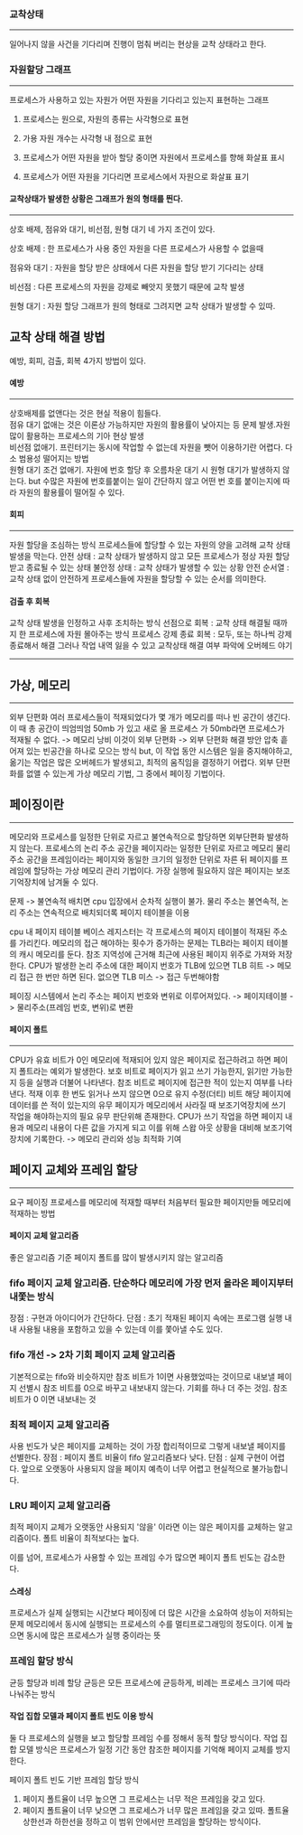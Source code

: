 ### 교착상태
<hr>
일어나지 않을 사건을 기다리며 진행이 멈춰 버리는 현상을 교착 상태라고 한다.

### 자원할당 그래프
<hr>
프로세스가 사용하고 있는 자원가 어떤 자원을 기다리고 있는지 표현하는 그래프

1. 프로세스는 원으로, 자원의 종류는 사각형으로 표현

2. 가용 자원 개수는 사각형 내 점으로 표현

3. 프로세스가 어떤 자원을 받아 할당 중이면 자원에서 프로세스를 향해 화살표 표시

4. 프로세스가 어떤 자원을 기다리면 프로세스에서 자원으로 화살표 표기

#### 교착상태가 발생한 상황은 그래프가 원의 형태를 띈다.
<hr>

상호 배제, 점유와 대기, 비선점, 원형 대기 네 가지 조건이 있다. 

상호 배제 : 한 프로세스가 사용 중인 자원을 다른 프로세스가 사용할 수 없을때

점유와 대기 : 자원을 할당 받은 상태에서 다른 자원을 할당 받기 기다리는 상태

비선점 : 다른 프로세스의 자원을 강제로 빼앗지 못했기 때문에 교착 발생

원형 대기 : 자원 할당 그래프가 원의 형태로 그려지면 교착 상태가 발생할 수 있따. 

## 교착 상태 해결 방법
예방, 회피, 검출, 회복 4가지 방법이 있다.

#### 예방
<hr>
상호배제를 없앤다는 것은 현실 적용이 힘들다. <br>
점유 대기 없애는 것은 이론상 가능하지만 자원의 활용률이 낮아지는 등 문제 발생.자원 많이 활용하는 프로세스의 기아 현상 발생<br>
비선점 없애기. 프린터기는 동시에 작업할 수 없는데 자원을 뺏어 이용하기란 어렵다. 다소 범용성 떨어지는 방법<br>
원형 대기 조건 없애기. 자원에 번호 할당 후 오름차운 대기 시 원형 대기가 발생하지 않는다. but 수많은 자원에 번호를붙이는 일이 간단하지 않고 어떤 번
호를 붙이는지에 따라 자원의 활용률이 떨어질 수 있다.

#### 회피
<hr>
자원 할당을 조심하는 방식
프로세스들에 할당할 수 있는 자원의 양을 고려해 교착 상태 발생을 막는다.
안전 상태 : 교착 상태가 발생하지 않고 모든 프로세스가 정상 자원 할당 받고 종료될 수 있는 상태
불안정 상태 : 교착 상태가 발생할 수 있는 상황
안전 순서열 : 교착 상태 없이 안전하게 프로세스들에 자원을 할당할 수 있는 순서를 의미한다. 

#### 검출 후 회복
교착 상태 발생을 인정하고 사후 조치하는 방식 
선점으로 회복 : 교착 상태 해결될 때까지 한 프로세스에 자원 몰아주는 방식 
프로세스 강제 종료 회복 : 모두, 또는 하나씩 강제종료해서 해결 그러나 작업 내역 잃을 수 있고 교착상태 해결 여부 파악에 오버헤드 야기

<hr>

## 가상, 메모리
<hr>
외부 단편화 여러 프로세스들이 적재되었다가 몇 개가 메모리를 떠나 빈 공간이 생긴다. 이 때 총 공간이 띄엄띄엄 50mb 가 있고 새로 올 프로세스
가 50mb라면 프로세스가 적재될 수 없다. -> 메모리 낭비 이것이 외부 단편화
-> 외부 단편화 해결 방안 압축
흩어져 있는 빈공간을 하나로 모으는 방식 but, 이 작업 동안 시스템은 일을 중지해야하고, 옮기는 작업은 많은 오버헤드가 발생되고, 최적의 움직임을
결정하기 어렵다. 외부 단편화를 없앨 수 있는게 가상 메모리 기법, 그 중에서 페이징 기법이다. 

## 페이징이란
<hr>
메모리와 프로세스를 일정한 단위로 자르고 불연속적으로 할당하면 외부단편화 발생하지 않는다. 
프로세스의 논리 주소 공간을 페이지라는 일정한 단위로 자르고 메모리 물리 주소 공간을 프레임이라는 페이지와 동일한 크기의 일정한 단위로 자른 뒤 
페이지를 프레임에 할당하는 가상 메모리 관리 기법이다. 
가장 실행에 필요하지 않은 페이지는 보조기억장치에 남겨둘 수 있다.

문제 -> 불연속적 배치면 cpu 입장에서 순차적 실행이 불가. 물리 주소는 불연속적, 논리 주소는 연속적으로 배치되더록 페이지 테이블을 이용 

 cpu 내 페이지 테이블 베이스 레지스터는 각 프로세스의 페이지 테이블이 적재된 주소를 가리킨다.
 메모리의 접근 해야하는 횟수가 증가하는 문제는 TLB라는 페이지 테이블의 캐시 메모리를 둔다. 참조 지역성에 근거해 최근에 사용된 페이지
 위주로 가져와 저장한다.
 CPU가 발생한 논리 주소에 대한 페이지 번호가 TLB에 있으면 TLB 히트 -> 메모리 접근 한 번만 하면 된다.
 없으면 TLB 미스 -> 접근 두번해야함 

 페이징 시스템에서 논리 주소는 페이지 번호와 변위로 이루어져있다. -> 페이지테이블 -> 물리주소(프레임 번호, 변위)로 변환

 #### 페이지 폴트
 <hr>

 CPU가 유효 비트가 0인 메모리에 적재되어 있지 않은 페이지로 접근하려고 하면 페이지 폴트라는 예외가 발생한다. 
 보호 비트로 페이지가 읽고 쓰기 가능한지, 읽기만 가능한지 등을 실행과 더불어 나타낸다. 
 참조 비트로 페이지에 접근한 적이 있는지 여부를 나타낸다. 적재 이후 한 번도 읽거나 쓰지 않으면 0으로 유지
 수정(더티) 비트 해당 페이지에 데이터를 쓴 적이 있는지의 유무
 페이지가 메모리에서 사라질 때 보조기억장치에 쓰기 작업을 해야하는지의 필요 유무 판단위해 존재한다. 
 CPU가 쓰기 작업을 하면 페이지 내용과 메모리 내용이 다른 값을 가지게 되고 이를 위해 스왑 아웃 상황을 대비해 보조기억장치에 기록한다.
 -> 메모리 관리와 성능 최적화 기여 

## 페이지 교체와 프레임 할당
<hr>
요구 페이징
프로세스를 메모리에 적재할 때부터 처음부터 필요한 페이지만들 메모리에 적재하는 방법 

#### 페이지 교체 알고리즘
좋은 알고리즘 기준 페이지 폴트를 많이 발생시키지 않는 알고리즘 

### fifo 페이지 교체 알고리즘. 단순하다 메모리에 가장 먼저 올라온 페이지부터 내쫓는 방식
장점 : 구현과 아이디어가 간단하다.
단점 : 초기 적재된 페이지 속에는 프로그램 실행 내내 사용될 내용을 포함하고 있을 수 있는데 이를 쫓아낼 수도 있다.

### fifo 개선 ->  2차 기회 페이지 교체 알고리즘
기본적으로는 fifo와 비슷하지만 참조 비트가 1이면 사용했었따는 것이므로 내보낼 페이지 선별시 참조 비트를 0으로 바꾸고 내보내지 않는다.
기회를 하나 더 주는 것임. 참조 비트가 0 이면 내보내는 것

### 최적 페이지 교체 알고리즘
사용 빈도가 낮은 페이지를 교체하는 것이 가장 합리적이므로 그렇게 내보낼 페이지를 선별한다. 
장점 : 페이지 폴트 비율이 fifo 알고리즘보다 낮다.
단점 : 실제 구현이 어렵다. 앞으로 오랫동아 사용되지 않을 페이지 예측이 너무 어렵고 현실적으로 불가능합니다. 

### LRU 페이지 교체 알고리즘
최적 페이지 교체가 오랫동안 사용되지 '않을' 이라면 이는 않은 페이지를 교체하는 알고리즘이다.
폴트 비율이 최적보다는 높다.

이를 넘어, 프로세스가 사용할 수 있는 프레임 수가 많으면 페이지 폴트 빈도는 감소한다. 
#### 스레싱
프로세스가 실제 실행되는 시간보다 페이징에 더 많은 시간을 소요하여 성능이 저하되는 문제
메모리에서 동시에 실행되는 프로세스의 수를 멀티프로그래밍의 정도이다. 이게 높으면 동시에 많은 프로세스가 실행 중이라는 뜻

### 프레임 할당 방식
균등 할당과 비례 할당
균등은 모든 프로세스에 균등하게, 비례는 프로세스 크기에 따라 나눠주는 방식

#### 작업 집합 모델과 페이지  폴트 빈도 이용 방식
둘 다 프로세스의 실행을 보고 할당할 프레임 수를 정해서 동적 할당 방식이다.
작업 집합 모델 방식은 프로세스가 일정 기간 동안 참조한 페이지를 기억해 페이지 교체를 방지한다.

페이지 폴트 빈도 기반 프레임 할당 방식
1. 페이지 폴트율이 너무 높으면 그 프로세스는 너무 적은 프레임을 갖고 있다.
2. 페이지 폴트율이 너무 낮으면 그 프로세스가 너무 많은 프레임을 갖고 있따.
폴트율 상한선과 하한선을 정하고 이 범위 안에서만 프레임을 할당하는 방식이다. 

